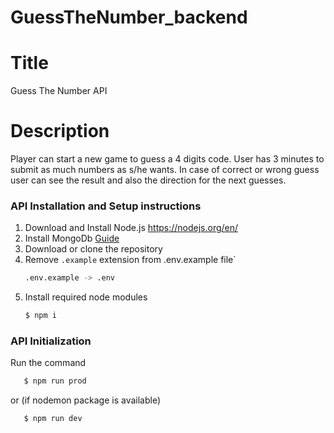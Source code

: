 # GuessTheNumber_backend

# Title

Guess The Number API

# Description

Player can start a new game to guess a 4 digits code. User has 3 minutes to submit as much numbers as s/he wants.
In case of correct or wrong guess user can see the result and also the direction for the next guesses.
### API Installation and Setup instructions

1. Download and Install Node.js https://nodejs.org/en/
2. Install MongoDb [Guide](https://docs.mongodb.com/manual/administration/install-community/)
3. Download or clone the repository
4. Remove `.example` extension from .env.example file`
   ```sh
   .env.example -> .env
   ```
5. Install required node modules
   ```sh
   $ npm i
   ```

### API Initialization

Run the command

```sh
   $ npm run prod
```

or (if nodemon package is available)

```sh
   $ npm run dev
```
